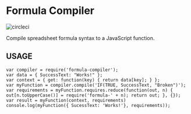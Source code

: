 # Formula Compiler

![circleci](https://circleci.com/gh/FormulaPages/compiler.svg?style=shield&circle-token=:circle-token)

Compile spreadsheet formula syntax to a JavaScript function.

## USAGE

    var compiler = require('formula-compiler');
    var data = { SuccessText: "Works!" };
    var context = { get: function(key) { return data[key]; } };
    var myFunction = compiler.compile('IF(TRUE, SuccessText, "Broken")');
    var requirements = myFunction.requires.reduce(function(out, n) { out[n.toUpperCase()] = require('formula-' + n); return out; }, {});
    var result = myFunction(context, requirements)
    console.log(myFunction({ SucessText: 'Works!'}, requirements));
